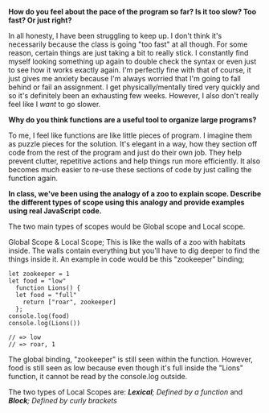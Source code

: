 **How do you feel about the pace of the program so far? Is it too slow? Too fast? Or just right?**

In all honesty, I have been struggling to keep up. I don't think it's necessarily because the class is going "too fast" at all though. For some reason, certain things are just taking a bit to really stick. I constantly find myself looking something up again to double check the syntax or even just to see how it works exactly again.
I'm perfectly fine with that of course, it just gives me anxiety because I'm always worried that I'm going to fall behind or fail an assignment.
I get physically/mentally tired very quickly and so it's definitely been an exhausting few weeks. However, I also don't really feel like I *want* to go slower.

**Why do you think functions are a useful tool to organize large programs?**

To me, I feel like functions are like little pieces of program. I imagine them as puzzle pieces for the solution. It's elegant in a way, how they section off code from the rest of the program and just do their own job. They help prevent clutter, repetitive actions and help things run more efficiently. It also becomes much easier to re-use these sections of code by just calling the function again.

**In class, we've been using the analogy of a zoo to explain scope. Describe the different types of scope using this analogy and provide examples using real JavaScript code.**

The two main types of scopes would be Global scope and Local scope.

Global Scope & Local Scope;
This is like the walls of a zoo with habitats inside. The walls contain everything but you'll have to dig deeper to find the things inside it.
An example in code would be this "zookeeper" binding;
```
let zookeeper = 1
let food = "low"
  function Lions() {
  let food = "full"
    return ["roar", zookeeper]
  };
console.log(food)
console.log(Lions())

// => low
// => roar, 1
```

The global binding, "zookeeper" is still seen within the function.
However, food is still seen as low because even though it's full inside the "Lions" function, it cannot be read by the console.log outside.

The two types of Local Scopes are:
***Lexical**; Defined by a function* and
***Block**; Defined by curly brackets*
